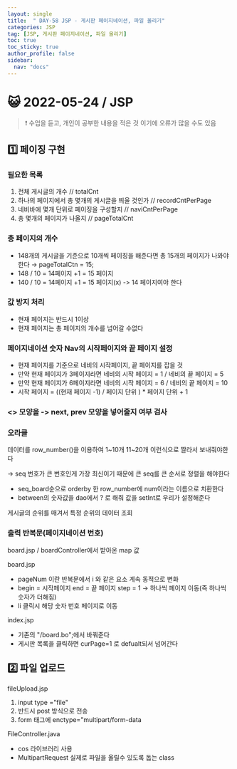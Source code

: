 ```yaml
---
layout: single
title:  " DAY-58 JSP - 게시판 페이지네이션, 파일 올리기"
categories: JSP
tag: [JSP, 게시판 페이지네이션, 파일 올리기]
toc: true
toc_sticky: true
author_profile: false
sidebar:
  nav: "docs"
---
```




# 😺 2022-05-24 / JSP

<!--Quote-->
> ❗ 수업을 듣고, 개인이 공부한 내용을 적은 것 이기에 오류가 많을 수도 있음


## 1️⃣ 페이징 구현

### 필요한 목록

1. 전체 게시글의 개수  // totalCnt
2. 하나의 페이지에서 총 몇개의 게시글을 띄울 것인가  // recordCntPerPage
3. 네비바에 몇개 단위로 페이징을 구성할지 // naviCntPerPage
4. 총 몇개의 페이지가 나올지 // pageTotalCnt

### 총 페이지의 개수

- 148개의 게시글을 기준으로 10개씩 페이징을 해준다면 총 15개의 페이지가 나와야한다 →
pageTotalCtn = 15;
- 148 / 10  = 14페이지 +1 = 15 페이지
- 140 / 10  = 14페이지 +1 = 15 페이지(x) -> 14 페이지여야 한다

<script src="https://gist.github.com/kimyeong96/87c25624924516ab35716197ebc05ab6.js"></script>

### 값 방지 처리

- 현재 페이지는 반드시 1이상
- 현재 페이지는 총 페이지의 개수를 넘어갈 수없다

<script src="https://gist.github.com/kimyeong96/6c92d02d7ad173c105f789696721bcb1.js"></script>

### 페이지네이션 숫자 Nav의 시작페이지와 끝 페이지 설정

- 현재 페이지를 기준으로 네비의 시작페이지, 끝 페이지를 잡을 것
- 만약 현재 페이지가 3페이지라면 네비의 시작 페이지 = 1 / 네비의 끝 페이지 = 5
- 만약 현재 페이지가 6페이지라면 네비의 시작 페이지 = 6 / 네비의 끝 페이지 = 10
- 시작 페이지 = ((현재 페이지 -1) / 페이지 단위 ) * 페이지 단위 + 1

<script src="https://gist.github.com/kimyeong96/184938bc72763791608928a05660e500.js"></script>

### <> 모양을 -> next, prev 모양을 넣어줄지 여부 검사

<script src="https://gist.github.com/kimyeong96/65a824e72826d8b182c442f9bad45d3e.js"></script>

### 오라클

데이터를 row_number()을 이용하여 1~10개 11~20개 이런식으로 짤라서 보내줘야한다

→ seq 번호가 큰 번호인게 가장 최신이기 때문에 큰 seq를 큰 순서로 정렬을 해야한다

<script src="https://gist.github.com/kimyeong96/b53f091e4586412ec02a089a6f3102b3.js"></script>

- seq_board순으로 orderby 한 row_number에 num이라는 이름으로 치환한다
- between의 숫자값을 dao에서 ? 로 해줘 값을 setInt로 우리가 설정해준다

게시글의 순위를 매겨서 특정 순위의 데이터 조회

### 출력 반복문(페이지네이션 번호)

board.jsp / boardController에서 받아온 map 값

<script src="https://gist.github.com/kimyeong96/4994b430813add7345872829bedb964a.js"></script>

board.jsp

<script src="https://gist.github.com/kimyeong96/201e9bd7f69f4e6f3e8512a28e6af4d1.js"></script>

- pageNum 이란 반복문에서 i 와 같은 요소 계속 동적으로 변화
- begin = 시작페이지 end = 끝 페이지 step = 1 → 하나씩 페이지 이동(즉 하나씩 숫자가 더해짐)
- li 클릭시 해당 숫자 번호 페이지로 이동

index.jsp

<script src="https://gist.github.com/kimyeong96/a449ab2f21d7e2ea64cdfd2bab9e77c7.js"></script>

- 기존의 "/board.bo";에서 바꿔준다
- 게시판 목록을 클릭하면 curPage=1 로 defualt되서 넘어간다

## 2️⃣ 파일 업로드

fileUpload.jsp

<script src="https://gist.github.com/kimyeong96/1af75f06ae58a27165f9899ade4401bd.js"></script>

1. input type ="file"
2. 반드시 post 방식으로 전송
3. form 태그에 enctype="multipart/form-data

FileController.java

<script src="https://gist.github.com/kimyeong96/00272d54f6694d08ddb053aef6b19e89.js"></script>

- cos 라이브러리 사용
- MultipartRequest 실제로 파일을 올릴수 있도록 돕는 class